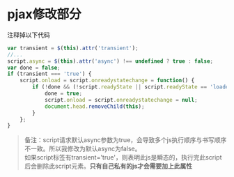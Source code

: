 # pjax修改部分

注释掉以下代码
```javascript
var transient = $(this).attr('transient');
//...
script.async = $(this).attr('async') !== undefined ? true : false;
var done = false;
if (transient === 'true') {
	script.onload = script.onreadystatechange = function() {
		if (!done && (!script.readyState || script.readyState == 'loaded' || script.readyState == 'complete')){
			done = true;
			script.onload = script.onreadystatechange = null;
			document.head.removeChild(this);
		}
	};
}
```

> 备注：script请求默认async参数为true，会导致多个js执行顺序与书写顺序不一致。所以我修改为默认async为false。  
> 如果script标签有transient='true'，则表明此js是瞬态的，执行完此script后会删除此script元素。**只有自己私有的js才会需要加上此属性**